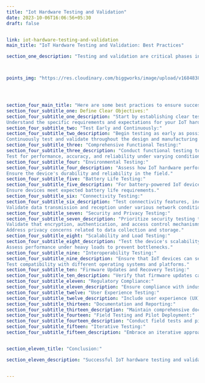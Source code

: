 ```yaml
---
title: "Iot Hardware Testing and Validation"
date: 2023-10-06T16:06:56+05:30
draft: false


link: iot-hardware-testing-and-validation
main_title: "IoT Hardware Testing and Validation: Best Practices"

section_one_description: "Testing and validation are critical phases in the development of Internet of Things (IoT) hardware. Robust testing ensures that IoT devices perform reliably in real-world scenarios."



points_img: "https://res.cloudinary.com/biggworks/image/upload/v1684838348/Group_11544_lwrsg0.png"




section_four_main_title: "Here are some best practices to ensure successful IoT hardware testing and validation."
section_four_subtitle_one: Define Clear Objectives:"
section_four_subtitle_one_description: "Start by establishing clear testing objectives and success criteria.
Understand the specific requirements and expectations for your IoT hardware."
section_four_subtitle_two: "Test Early and Continuously:"
section_four_subtitle_two_description: "Begin testing as early as possible in the development cycle.
Continuously test and validate throughout the design and manufacturing processes."
section_four_subtitle_three: "Comprehensive Functional Testing:"
section_four_subtitle_three_description: "Conduct functional testing to verify that all hardware components and features work as intended.
Test for performance, accuracy, and reliability under varying conditions."
section_four_subtitle_four: "Environmental Testing:"
section_four_subtitle_four_description: "Assess how IoT hardware performs in different environments, including temperature extremes, humidity, and vibrations.
Ensure the device's durability and reliability in the field."
section_four_subtitle_five: "Battery Life Testing:"
section_four_subtitle_five_description: "For battery-powered IoT devices, perform battery life testing to determine power consumption and optimize energy usage.
Ensure devices meet expected battery life requirements."
section_four_subtitle_six: "Connectivity Testing:"
section_four_subtitle_six_description: "Test connectivity features, including Wi-Fi, Bluetooth, cellular, and any other communication protocols used.
Validate data transmission and reception under various network conditions."
section_four_subtitle_seven: "Security and Privacy Testing:"
section_four_subtitle_seven_description: "Prioritize security testing to identify vulnerabilities and potential attack vectors.
Validate that encryption, authentication, and access control mechanisms are effective.
Address privacy concerns related to data collection and storage."
section_four_subtitle_eight: "Scalability and Load Testing:"
section_four_subtitle_eight_description: "Test the device's scalability by simulating scenarios with a large number of devices connected to the network.
Assess performance under heavy loads to prevent bottlenecks."
section_four_subtitle_nine: "Interoperability Testing:"
section_four_subtitle_nine_description: "Ensure that IoT devices can seamlessly work with other devices and systems within the IoT ecosystem.
Test compatibility with different operating systems and platforms."
section_four_subtitle_ten: "Firmware Updates and Recovery Testing:"
section_four_subtitle_ten_description: "Verify that firmware updates can be delivered and applied securely. Test the device's ability to recover from failed updates or system crashes."
section_four_subtitle_eleven: "Regulatory Compliance:"
section_four_subtitle_eleven_description: "Ensure compliance with industry-specific regulations, standards, and certifications (e.g., FCC, CE, UL). Document compliance testing and maintain records."
section_four_subtitle_twelve: "User Experience Testing:"
section_four_subtitle_twelve_description: "Include user experience (UX) testing to evaluate device usability and user interface design. Gather user feedback to make improvements."
section_four_subtitle_thirteen: "Documentation and Reporting:"
section_four_subtitle_thirteen_description: "Maintain comprehensive documentation of all testing processes and results. Create test reports with clear findings and recommendations."
section_four_subtitle_fourteen: "Field Testing and Pilot Deployment:"
section_four_subtitle_fourteen_description: "Conduct field tests and pilot deployments in real-world environments with actual users. Gather feedback to identify and resolve any unforeseen issues."
section_four_subtitle_fifteen: "Iterative Testing:"
section_four_subtitle_fifteen_description: "Embrace an iterative approach to testing and validation. Continuously refine and improve IoT hardware based on test results and user feedback."


section_eleven_title: "Conclusion:"

section_eleven_description: "Successful IoT hardware testing and validation not only ensure product quality but also build trust with users and customers. By following these best practices, you can mitigate risks, address potential issues early, and deliver reliable IoT devices that meet user expectations and industry standards."


---
```


